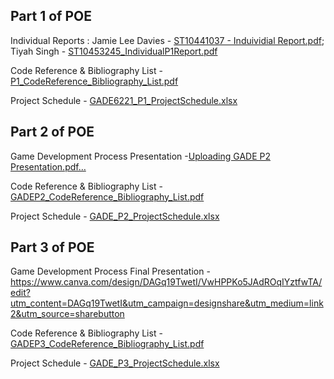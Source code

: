 Part 1 of POE 
------------------------------------------------------------------------------------------------------------------------------------------------------------------------------------------------
Individual Reports : 
Jamie Lee Davies -  [ST10441037 - Induividial Report.pdf](https://github.com/user-attachments/files/19594152/ST10441037.-.Induividial.Report.pdf); 
Tiyah Singh -  [ST10453245_IndividualP1Report.pdf](https://github.com/user-attachments/files/19591429/ST10453245_IndividualP1Report.pdf)

Code Reference & Bibliography List - [P1_CodeReference_Bibliography_List.pdf](https://github.com/user-attachments/files/19590979/P1_CodeReference_Bibliography_List.pdf)

Project Schedule - [GADE6221_P1_ProjectSchedule.xlsx](https://github.com/user-attachments/files/19587213/GADE6221_P1_ProjectSchedule.xlsx)

Part 2 of POE
------------------------------------------------------------------------------------------------------------------------------------------------------------------------------------------------
Game Development Process Presentation -[Uploading GADE P2 Presentation.pdf…]()

Code Reference & Bibliography List - [GADEP2_CodeReference_Bibliography_List.pdf](https://github.com/user-attachments/files/20272855/GADEP2_CodeReference_Bibliography_List.pdf)

Project Schedule - [GADE_P2_ProjectSchedule.xlsx](https://github.com/user-attachments/files/20272793/GADE_P2_ProjectSchedule.xlsx)


Part 3 of POE
-------------------------------------------------------------------------------------------------------------------------------------------------------------------------------------------------
Game Development Process Final Presentation - https://www.canva.com/design/DAGq19TwetI/VwHPPKo5JAdROqIYztfwTA/edit?utm_content=DAGq19TwetI&utm_campaign=designshare&utm_medium=link2&utm_source=sharebutton

Code Reference & Bibliography List - [GADEP3_CodeReference_Bibliography_List.pdf](https://github.com/user-attachments/files/20867232/GADEP3_CodeReference_Bibliography_List.pdf)

Project Schedule - [GADE_P3_ProjectSchedule.xlsx](https://github.com/user-attachments/files/20855174/GADE_P3_ProjectSchedule.xlsx)

